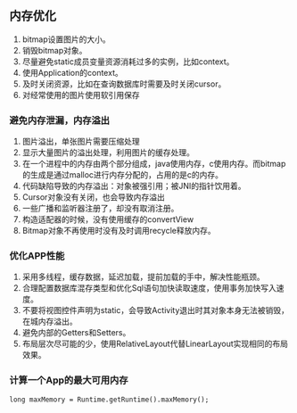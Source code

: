 ## 内存优化

   1. bitmap设置图片的大小。
   2. 销毁bitmap对象。
   3. 尽量避免static成员变量资源消耗过多的实例，比如context。
   4. 使用Application的context。
   5. 及时关闭资源，比如在查询数据库时需要及时关闭cursor。
   6. 对经常使用的图片使用软引用保存
   
### 避免内存泄漏，内存溢出

   1. 图片溢出，单张图片需要压缩处理
   2. 显示大量图片的溢出处理，利用图片的缓存处理。
   3. 在一个进程中的内存由两个部分组成，java使用内存，c使用内存。而bitmap的生成是通过malloc进行内存分配的，占用的是c的内存。
   4. 代码缺陷导致的内存溢出：对象被强引用；被JNI的指针饮用着。
   5. Cursor对象没有关闭，也会导致内存溢出
   6. 一些广播和监听器注册了，却没有取消注册。
   7. 构造适配器的时候，没有使用缓存的convertView
   8. Bitmap对象不再使用时没有及时调用recycle释放内存。
   
### 优化APP性能

   1. 采用多线程，缓存数据，延迟加载，提前加载的手中，解决性能瓶颈。
   2. 合理配置数据库混存类型和优化Sql语句加快读取速度，使用事务加快写入速度。
   3. 不要将视图控件声明为static，会导致Activity退出时其对象本身无法被销毁，在城内存溢出。
   4. 避免内部的Getters和Setters。
   5. 布局层次尽可能的少，使用RelativeLayout代替LinearLayout实现相同的布局效果。
   
### 计算一个App的最大可用内存
     
``` 
long maxMemory = Runtime.getRuntime().maxMemory();
```     




























